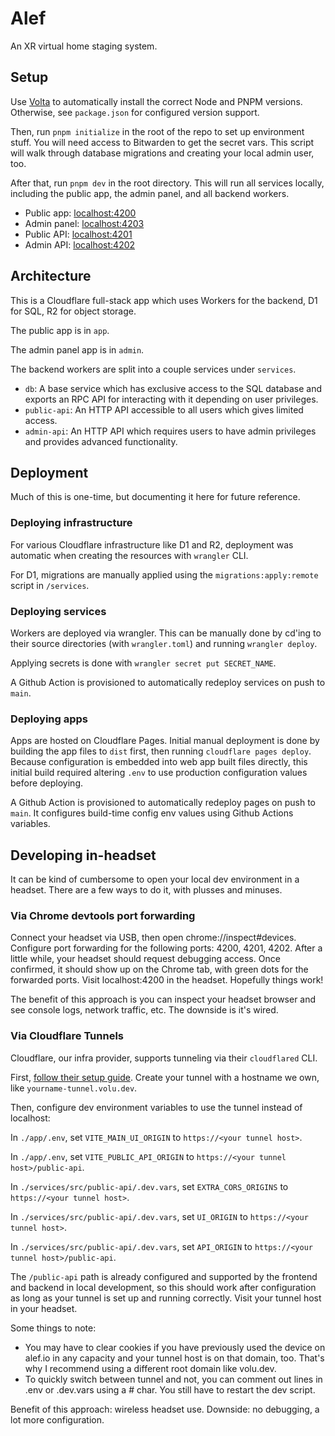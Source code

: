 # Alef

An XR virtual home staging system.

## Setup

Use [Volta](https://volta.sh) to automatically install the correct Node and PNPM versions. Otherwise, see `package.json` for configured version support.

Then, run `pnpm initialize` in the root of the repo to set up environment stuff. You will need access to Bitwarden to get the secret vars. This script will walk through database migrations and creating your local admin user, too.

After that, run `pnpm dev` in the root directory. This will run all services locally, including the public app, the admin panel, and all backend workers.

- Public app: [localhost:4200](http://localhost:4200)
- Admin panel: [localhost:4203](http://localhost:4203)
- Public API: [localhost:4201](http://localhost:4201)
- Admin API: [localhost:4202](http://localhost:4202)

## Architecture

This is a Cloudflare full-stack app which uses Workers for the backend, D1 for SQL, R2 for object storage.

The public app is in `app`.

The admin panel app is in `admin`.

The backend workers are split into a couple services under `services`.

- `db`: A base service which has exclusive access to the SQL database and exports an RPC API for interacting with it depending on user privileges.
- `public-api`: An HTTP API accessible to all users which gives limited access.
- `admin-api`: An HTTP API which requires users to have admin privileges and provides advanced functionality.

## Deployment

Much of this is one-time, but documenting it here for future reference.

### Deploying infrastructure

For various Cloudflare infrastructure like D1 and R2, deployment was automatic when creating the resources with `wrangler` CLI.

For D1, migrations are manually applied using the `migrations:apply:remote` script in `/services`.

### Deploying services

Workers are deployed via wrangler. This can be manually done by cd'ing to their source directories (with `wrangler.toml`) and running `wrangler deploy`.

Applying secrets is done with `wrangler secret put SECRET_NAME`.

A Github Action is provisioned to automatically redeploy services on push to `main`.

### Deploying apps

Apps are hosted on Cloudflare Pages. Initial manual deployment is done by building the app files to `dist` first, then running `cloudflare pages deploy`. Because configuration is embedded into web app built files directly, this initial build required altering `.env` to use production configuration values before deploying.

A Github Action is provisioned to automatically redeploy pages on push to `main`. It configures build-time config env values using Github Actions variables.

## Developing in-headset

It can be kind of cumbersome to open your local dev environment in a headset. There are a few ways to do it, with plusses and minuses.

### Via Chrome devtools port forwarding

Connect your headset via USB, then open chrome://inspect#devices. Configure port forwarding for the following ports: 4200, 4201, 4202. After a little while, your headset should request debugging access. Once confirmed, it should show up on the Chrome tab, with green dots for the forwarded ports. Visit localhost:4200 in the headset. Hopefully things work!

The benefit of this approach is you can inspect your headset browser and see console logs, network traffic, etc. The downside is it's wired.

### Via Cloudflare Tunnels

Cloudflare, our infra provider, supports tunneling via their `cloudflared` CLI.

First, [follow their setup guide](https://developers.cloudflare.com/cloudflare-one/connections/connect-networks/get-started/create-local-tunnel/). Create your tunnel with a hostname we own, like `yourname-tunnel.volu.dev`.

Then, configure dev environment variables to use the tunnel instead of localhost:

In `./app/.env`, set `VITE_MAIN_UI_ORIGIN` to `https://<your tunnel host>`.

In `./app/.env`, set `VITE_PUBLIC_API_ORIGIN` to `https://<your tunnel host>/public-api`.

In `./services/src/public-api/.dev.vars`, set `EXTRA_CORS_ORIGINS` to `https://<your tunnel host>`.

In `./services/src/public-api/.dev.vars`, set `UI_ORIGIN` to `https://<your tunnel host>`.

In `./services/src/public-api/.dev.vars`, set `API_ORIGIN` to `https://<your tunnel host>/public-api`.

The `/public-api` path is already configured and supported by the frontend and backend in local development, so this should work after configuration as long as your tunnel is set up and running correctly. Visit your tunnel host in your headset.

Some things to note:

- You may have to clear cookies if you have previously used the device on alef.io in any capacity and your tunnel host is on that domain, too. That's why I recommend using a different root domain like volu.dev.
- To quickly switch between tunnel and not, you can comment out lines in .env or .dev.vars using a # char. You still have to restart the dev script.

Benefit of this approach: wireless headset use. Downside: no debugging, a lot more configuration.

